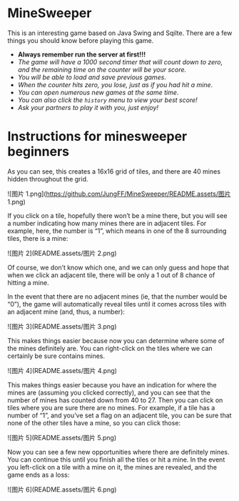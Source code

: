 # MineSweeper

This is an interesting game based on Java Swing and Sqilte. There are a few things you should know before playing this game.

* **Always remember run the server at first!!!**
* *The game will have a 1000 second timer that will count down to zero, and the remaining time on the counter will be your score.*
* *You will be able to load and save previous games*.
* *When the counter hits zero, you lose, just as if you had hit a mine*.
* *You can open numerous new games at the same time*.
* *You can also click the `history` menu to view your best score!*
* *Ask your partners to play it with you, just enjoy!*



# Instructions for minesweeper beginners

As you can see, this creates a 16x16 grid of tiles, and there are 40 mines hidden throughout the grid.

![图片 1.png](https://github.com/JungFF/MineSweeper/README.assets/图片 1.png)

If you click on a tile, hopefully there won’t be a mine there, but you will see a number indicating how many mines there are in adjacent tiles. For example, here, the number is “1”, which means in one of the 8 surrounding tiles, there is a mine:

![图片 2](README.assets/图片 2.png)

Of course, we don’t know which one, and we can only guess and hope that when we click an adjacent tile, there will be only a 1 out of 8 chance of hitting a mine.

In the event that there are no adjacent mines (ie, that the number would be “0”), the game will automatically reveal tiles until it comes across tiles with an adjacent mine (and, thus, a number):

![图片 3](README.assets/图片 3.png)

This makes things easier because now you can determine where some of the mines definitely are. You can right-click on the tiles where we can certainly be sure contains mines. 

![图片 4](README.assets/图片 4.png)

This makes things easier because you have an indication for where the mines are (assuming you clicked correctly), and you can see that the number of mines has counted down from 40 to 27. Then you can click on tiles where you are sure there are no mines. For example, if a tile has a number of “1”, and you’ve set a flag on an adjacent tile, you can be sure that none of the other tiles have a mine, so you can click those:

![图片 5](README.assets/图片 5.png)

Now you can see a few new opportunities where there are definitely mines. You can continue this until you finish all the tiles or hit a mine. In the event you left-click on a tile with a mine on it, the mines are revealed, and the game ends as a loss:

![图片 6](README.assets/图片 6.png)

